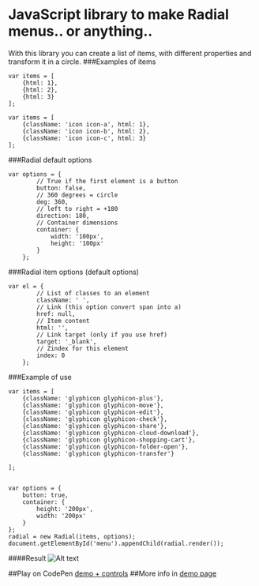 JavaScript library to make Radial menus.. or anything.. 
========

With this library you can create a list of items, with different properties and transform it in a circle.
###Examples of items
```
var items = [
	{html: 1},
	{html: 2},
	{html: 3}
];
```

```
var items = [
	{className: 'icon icon-a', html: 1},
	{className: 'icon icon-b', html: 2},
	{className: 'icon icon-c', html: 3}
];
```
###Radial default options
```
var options = {
		// True if the first element is a button
		button: false,
		// 360 degrees = circle
		deg: 360,
		// left to right = +180
		direction: 180,
		// Container dimensions
		container: {
			width: '100px',
			height: '100px'
		}
	};
```

###Radial item options (default options)
```
var el = {
		// List of classes to an element
		className: ' ',
		// Link (this option convert span into a)
		href: null,
		// Item content
		html: '',
		// Link target (only if you use href)
		target: '_blank',
		// Zindex for this element
		index: 0
	};
```

###Example of use
```
var items = [
	{className: 'glyphicon glyphicon-plus'},
	{className: 'glyphicon glyphicon-move'},
	{className: 'glyphicon glyphicon-edit'},
	{className: 'glyphicon glyphicon-check'},
	{className: 'glyphicon glyphicon-share'},
	{className: 'glyphicon glyphicon-cloud-download'},
	{className: 'glyphicon glyphicon-shopping-cart'},
	{className: 'glyphicon glyphicon-folder-open'},
	{className: 'glyphicon glyphicon-transfer'}

];


var options = {
	button: true,
	container: {
		height: '200px',
		width: '200px'
	}
};
radial = new Radial(items, options);
document.getElementById('menu').appendChild(radial.render());
```
####Result
![Alt text](http://i.imgur.com/yUnwOPv.png "Radial example")

##Play on CodePen [demo + controls](http://codepen.io/CKGrafico/pen/uFogw)
##More info in [demo page](ckgrafico.github.io/radial.js) 